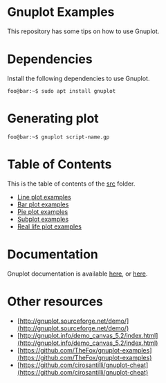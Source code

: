 # Gnuplot Examples

This repository has some tips on how to use Gnuplot.


# Dependencies

Install the following dependencies to use Gnuplot.

```console
foo@bar:~$ sudo apt install gnuplot
```


# Generating plot

```console
foo@bar:~$ gnuplot script-name.gp
```


# Table of Contents

This is the table of contents of the [src](src) folder.

- [Line plot examples](src/line)
- [Bar plot examples](src/bar)
- [Pie plot examples](src/pie)
- [Subplot examples](src/subplot)
- [Real life plot examples](src/real-life)


# Documentation

Gnuplot documentation is available [here](gnuplot-doc.pdf), or [here](http://www.gnuplot.info/documentation.html).


# Other resources

- [http://gnuplot.sourceforge.net/demo/](http://gnuplot.sourceforge.net/demo/)
- [http://gnuplot.info/demo_canvas_5.2/index.html](http://gnuplot.info/demo_canvas_5.2/index.html)
- [https://github.com/TheFox/gnuplot-examples](https://github.com/TheFox/gnuplot-examples)
- [https://github.com/cirosantilli/gnuplot-cheat](https://github.com/cirosantilli/gnuplot-cheat)